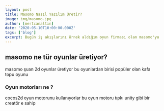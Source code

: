 ```yaml
---
layout: post
title: Masomo Nasıl Yazılım Üretir?
image: img/masomo.jpg
author: [mertcanaltin]
date: '2020-05-10T10:00:00.000Z'
tags: ['blog']
excerpt: Bugün iş akışlarını örnek aldığım oyun firması olan masomo'yu anlatıcam 
---
```


## __masomo ne tür oyunlar üretiyor?__
masomo şuan 2d oyunlar üretiyor bu oyunlardan birisi popüler olan kafa topu oyunu 

### Oyun motorları ne ?
cocos2d oyun motorunu kullanıyorlar bu oyun motoru tıpkı unity gibi bir creatör e sahip 
